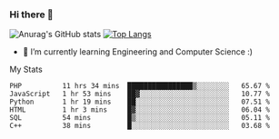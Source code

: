 ### Hi there 👋

![Anurag's GitHub stats](https://github-readme-stats.vercel.app/api?username=MatteoIorio11&show_icons=true&theme=dark) 
[![Top Langs](https://github-readme-stats.vercel.app/api/top-langs/?username=MatteoIorio11&theme=dark)](https://github.com/MatteoIorio11/github-readme-stats)

- 🌱 I’m currently learning Engineering and Computer Science :)

<!--
**MatteoIorio11/MatteoIorio11** is a ✨ _special_ ✨ repository because its `README.md` (this file) appears on your GitHub profile.

Here are some ideas to get you started:

- 🔭 I’m currently working on ...
- 🌱 I’m currently learning ...
- 👯 I’m looking to collaborate on ...
- 🤔 I’m looking for help with ...
- 💬 Ask me about ...
- 📫 How to reach me: ...
- 😄 Pronouns: ...
- ⚡ Fun fact: ...
-->
My Stats
<!--START_SECTION:waka-->

```text
PHP          11 hrs 34 mins  ████████████████▒░░░░░░░░   65.67 %
JavaScript   1 hr 53 mins    ██▓░░░░░░░░░░░░░░░░░░░░░░   10.77 %
Python       1 hr 19 mins    ██░░░░░░░░░░░░░░░░░░░░░░░   07.51 %
HTML         1 hr 3 mins     █▓░░░░░░░░░░░░░░░░░░░░░░░   06.04 %
SQL          54 mins         █▒░░░░░░░░░░░░░░░░░░░░░░░   05.11 %
C++          38 mins         █░░░░░░░░░░░░░░░░░░░░░░░░   03.68 %
```

<!--END_SECTION:waka-->

